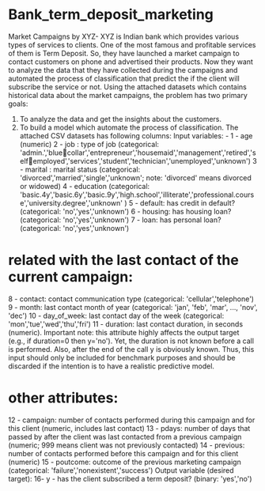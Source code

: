 # Bank_term_deposit_marketing

Market Campaigns by XYZ-
XYZ is Indian bank which provides various types of services to clients. One of the most 
famous and profitable services of them is Term Deposit. So, they have launched a market 
campaign to contact customers on phone and advertised their products.
Now they want to analyze the data that they have collected during the campaigns and 
automated the process of classification that predict the if the client will subscribe the 
service or not.
Using the attached datasets which contains historical data about the market campaigns, the 
problem has two primary goals:
1. To analyze the data and get the insights about the customers.
2. To build a model which automate the process of classification.
The attached CSV datasets has following columns:
Input variables: -
1 - age (numeric)
2 - job : type of job (categorical: 'admin.','bluecollar','entrepreneur','housemaid','management','retired','selfemployed','services','student','technician','unemployed','unknown')
3 - marital : marital status (categorical: 'divorced','married','single','unknown'; note: 'divorced' means 
divorced or widowed)
4 - education (categorical: 
'basic.4y','basic.6y','basic.9y','high.school','illiterate','professional.course','university.degree','unknown'
)
5 - default: has credit in default? (categorical: 'no','yes','unknown')
6 - housing: has housing loan? (categorical: 'no','yes','unknown')
7 - loan: has personal loan? (categorical: 'no','yes','unknown')
# related with the last contact of the current campaign:
8 - contact: contact communication type (categorical: 'cellular','telephone')
9 - month: last contact month of year (categorical: 'jan', 'feb', 'mar', ..., 'nov', 'dec')
10 - day_of_week: last contact day of the week (categorical: 'mon','tue','wed','thu','fri')
11 - duration: last contact duration, in seconds (numeric). Important note: this attribute highly affects 
the output target (e.g., if duration=0 then y='no'). Yet, the duration is not known before a call is 
performed. Also, after the end of the call y is obviously known. Thus, this input should only be
included for benchmark purposes and should be discarded if the intention is to have a realistic 
predictive model.
# other attributes:
12 - campaign: number of contacts performed during this campaign and for this client (numeric, 
includes last contact)
13 - pdays: number of days that passed by after the client was last contacted from a previous 
campaign (numeric; 999 means client was not previously contacted)
14 - previous: number of contacts performed before this campaign and for this client (numeric)
15 - poutcome: outcome of the previous marketing campaign (categorical: 
'failure','nonexistent','success')
Output variable (desired target):
16- y - has the client subscribed a term deposit? (binary: 'yes','no')
